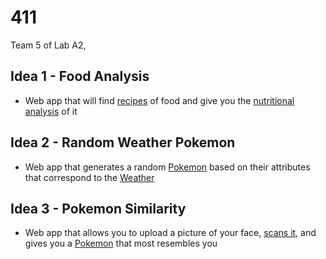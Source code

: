 # 411

Team 5 of Lab A2, 

## Idea 1 - Food Analysis
 - Web app that will find [recipes](https://www.themealdb.com/api.php) of food and give you the [nutritional analysis](https://rapidapi.com/spoonacular/api/recipe-food-nutrition) of it 
 
<!-- another nutrition analysis api alternative: https://developer.edamam.com/edamam-docs-nutrition-api -->
 
## Idea 2 - Random Weather Pokemon
 - Web app that generates a random [Pokemon](https://pokeapi.co/) based on their attributes that correspond to the [Weather](https://openweathermap.org/)
  
## Idea 3 - Pokemon Similarity 
 - Web app that allows you to upload a picture of your face, [scans it](https://skybiometry.com/documentation/), and gives you a [Pokemon](https://pokeapi.co/) that most resembles you 
 
